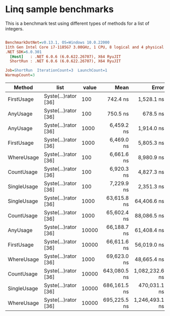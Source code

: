 # Linq sample benchmarks

This is a benchmark test using different types of methods for a list of integers.

``` ini

BenchmarkDotNet=v0.13.1, OS=Windows 10.0.22000
11th Gen Intel Core i7-1185G7 3.00GHz, 1 CPU, 8 logical and 4 physical cores
.NET SDK=6.0.301
  [Host]   : .NET 6.0.6 (6.0.622.26707), X64 RyuJIT
  ShortRun : .NET 6.0.6 (6.0.622.26707), X64 RyuJIT

Job=ShortRun  IterationCount=3  LaunchCount=1  
WarmupCount=3  

```
|      Method |                 list | value |         Mean |          Error |       StdDev |       StdErr |          Min |           Q1 |       Median |           Q3 |          Max |        Op/s |  Gen 0 | Allocated |
|------------ |--------------------- |------ |-------------:|---------------:|-------------:|-------------:|-------------:|-------------:|-------------:|-------------:|-------------:|------------:|-------:|----------:|
|  FirstUsage | Syste(...)rator [36] |   100 |     742.4 ns |     1,528.1 ns |     83.76 ns |     48.36 ns |     654.1 ns |     703.2 ns |     752.4 ns |     786.5 ns |     820.7 ns | 1,347,021.6 | 0.0191 |     128 B |
|    AnyUsage | Syste(...)rator [36] |   100 |     750.5 ns |       678.5 ns |     37.19 ns |     21.47 ns |     707.6 ns |     738.5 ns |     769.3 ns |     771.9 ns |     774.5 ns | 1,332,490.9 | 0.0200 |     128 B |
|    AnyUsage | Syste(...)rator [36] |  1000 |   6,459.2 ns |     1,914.0 ns |    104.92 ns |     60.57 ns |   6,382.0 ns |   6,399.4 ns |   6,416.9 ns |   6,497.7 ns |   6,578.6 ns |   154,819.1 | 0.0153 |     128 B |
|  FirstUsage | Syste(...)rator [36] |  1000 |   6,469.0 ns |     5,805.3 ns |    318.21 ns |    183.72 ns |   6,110.5 ns |   6,344.4 ns |   6,578.4 ns |   6,648.2 ns |   6,718.0 ns |   154,584.2 | 0.0153 |     128 B |
|  WhereUsage | Syste(...)rator [36] |   100 |   6,661.6 ns |     8,980.9 ns |    492.27 ns |    284.21 ns |   6,218.1 ns |   6,396.8 ns |   6,575.4 ns |   6,883.3 ns |   7,191.3 ns |   150,114.2 | 0.0305 |     256 B |
|  CountUsage | Syste(...)rator [36] |   100 |   6,920.3 ns |     4,827.3 ns |    264.60 ns |    152.77 ns |   6,735.3 ns |   6,768.7 ns |   6,802.1 ns |   7,012.7 ns |   7,223.3 ns |   144,503.3 | 0.0153 |     128 B |
| SingleUsage | Syste(...)rator [36] |   100 |   7,229.9 ns |     2,351.3 ns |    128.88 ns |     74.41 ns |   7,099.8 ns |   7,166.0 ns |   7,232.3 ns |   7,294.9 ns |   7,357.5 ns |   138,315.2 | 0.0153 |     128 B |
| SingleUsage | Syste(...)rator [36] |  1000 |  63,615.8 ns |    64,406.6 ns |  3,530.34 ns |  2,038.24 ns |  61,347.7 ns |  61,582.0 ns |  61,816.3 ns |  64,749.8 ns |  67,683.3 ns |    15,719.4 |      - |     128 B |
|  CountUsage | Syste(...)rator [36] |  1000 |  65,602.4 ns |    88,086.5 ns |  4,828.32 ns |  2,787.63 ns |  61,173.8 ns |  63,028.7 ns |  64,883.6 ns |  67,816.7 ns |  70,749.8 ns |    15,243.4 |      - |     128 B |
|    AnyUsage | Syste(...)rator [36] | 10000 |  66,188.7 ns |    61,408.4 ns |  3,366.00 ns |  1,943.36 ns |  62,661.6 ns |  64,599.9 ns |  66,538.1 ns |  67,952.2 ns |  69,366.4 ns |    15,108.3 |      - |     128 B |
|  FirstUsage | Syste(...)rator [36] | 10000 |  66,611.6 ns |    56,019.0 ns |  3,070.59 ns |  1,772.81 ns |  63,750.7 ns |  64,989.5 ns |  66,228.3 ns |  68,042.1 ns |  69,855.9 ns |    15,012.4 |      - |     128 B |
|  WhereUsage | Syste(...)rator [36] |  1000 |  69,623.0 ns |    48,665.4 ns |  2,667.52 ns |  1,540.09 ns |  67,788.2 ns |  68,093.0 ns |  68,397.9 ns |  70,540.4 ns |  72,683.0 ns |    14,363.1 |      - |     256 B |
|  CountUsage | Syste(...)rator [36] | 10000 | 643,080.5 ns | 1,082,232.6 ns | 59,320.82 ns | 34,248.89 ns | 608,632.8 ns | 608,831.8 ns | 609,030.9 ns | 660,304.4 ns | 711,577.9 ns |     1,555.0 |      - |     128 B |
| SingleUsage | Syste(...)rator [36] | 10000 | 686,161.5 ns |   470,031.1 ns | 25,763.99 ns | 14,874.85 ns | 656,665.6 ns | 677,108.7 ns | 697,551.8 ns | 700,909.5 ns | 704,267.2 ns |     1,457.4 |      - |     128 B |
|  WhereUsage | Syste(...)rator [36] | 10000 | 695,225.5 ns | 1,246,493.1 ns | 68,324.49 ns | 39,447.16 ns | 627,180.0 ns | 660,925.5 ns | 694,671.0 ns | 729,248.3 ns | 763,825.6 ns |     1,438.4 |      - |     257 B |
